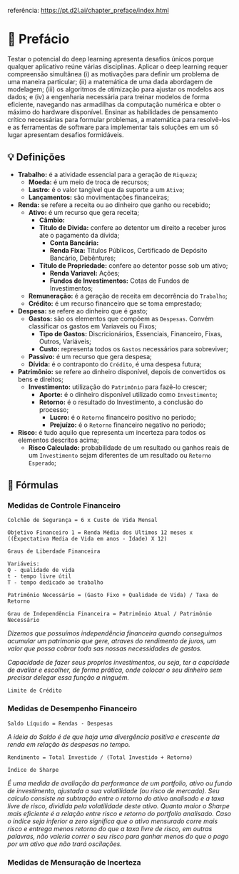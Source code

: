 referência: https://pt.d2l.ai/chapter_preface/index.html

# 💸 Prefácio
Testar o potencial do deep learning apresenta desafios únicos porque qualquer aplicativo reúne várias disciplinas. Aplicar o deep learning requer compreensão simultânea (i) as motivações para definir um problema de uma maneira particular; (ii) a matemática de uma dada abordagem de modelagem; (iii) os algoritmos de otimização para ajustar os modelos aos dados; e (iv) a engenharia necessária para treinar modelos de forma eficiente, navegando nas armadilhas da computação numérica e obter o máximo do hardware disponível. Ensinar as habilidades de pensamento crítico necessárias para formular problemas, a matemática para resolvê-los e as ferramentas de software para implementar tais soluções em um só lugar apresentam desafios formidáveis.

## 💡 Definições
* **Trabalho:** é a atividade essencial para a geração de `Riqueza`;
  - **Moeda:** é um meio de troca de recursos;
  - **Lastro:** é o valor tangivel que da suporte a um `Ativo`;
  - **Lançamentos:** são movimentações financeiras;
* **Renda:** se refere a receita ou ao dinheiro que ganho ou recebido;
  - **Ativo:** é um recurso que gera receita;
    - **Câmbio:**
    - **Titulo de Divida:** confere ao detentor um direito a receber juros ate o pagamento da dívida;
      - **Conta Bancária:**
      - **Renda Fixa:** Titulos Públicos, Certificado de Depósito Bancário, Debêntures;
    - **Título de Propriedade:** confere ao detentor posse sob um ativo;
      - **Renda Variavel:** Ações;
      - **Fundos de Investimentos:** Cotas de Fundos de Investimentos;
  - **Remuneração:** é a geração de receita em decorrência do `Trabalho`;
  - **Crédito:** é um recurso financeiro que se toma emprestado;
* **Despesa:** se refere ao dinheiro que é gasto;
  - **Gastos:** são os elementos que compõem as `Despesas`. Convém classificar os gastos em Variaveis ou Fixos;
    - **Tipo de Gastos:** Discricionários, Essenciais, Financeiro, Fixas, Outros, Variáveis;
    - **Custo:** representa todos os `Gastos` necessários para sobreviver;
  - **Passivo:** é um recurso que gera despesa;
  - **Dívida:** é o contraponto do `Crédito`, é uma despesa futura;
* **Patrimônio:** se refere ao dinheiro disponível, depois de convertidos os bens e direitos;
  - **Investimento:** utilização do `Patrimônio` para fazê-lo crescer;
    - **Aporte:** é o dinheiro disponível utilizado como `Investimento`;
    - **Retorno:** é o resultado do Investimento, a conclusão do processo;
      - **Lucro:** é o `Retorno` financeiro positivo no periodo;
      - **Prejuízo:** é o `Retorno` financeiro negativo no periodo;
* **Risco:** é tudo aquilo que representa um incerteza para todos os elementos descritos acima;
  - **Risco Calculado:** probabilidade de um resultado ou ganhos reais de um `Investimento` sejam diferentes de um resultado ou `Retorno Esperado`;



## 🧮 Fórmulas
### Medidas de Controle Financeiro
```
Colchão de Segurança = 6 x Custo de Vida Mensal
```
```
Objetivo Financeiro 1 = Renda Média dos Ultimos 12 meses x ((Expectativa Media de Vida em anos - Idade) X 12)
```
```
Graus de Liberdade Financeira

Variáveis:
Q - qualidade de vida
t - tempo livre útil
T - tempo dedicado ao trabalho

Patrimônio Necessário = (Gasto Fixo + Qualidade de Vida) / Taxa de Retorno

Grau de Independência Financeira = Patrimônio Atual / Patrimônio Necessário
```
_Dizemos que possuímos independência financeira quando conseguimos acumular um patrimonio que gere, atraves do rendimento de juros, um valor que possa cobrar toda sas nossas necessidades de gastos._

_Capacidade de fazer seus proprios investimentos, ou seja, ter a capcidade de avaliar e escolher, de forma prática, onde colocar o seu dinheiro sem precisar delegar essa função a ninguém._

```
Limite de Crédito
```
### Medidas de Desempenho Financeiro
```
Saldo Líquido = Rendas - Despesas
```
_A ideia do Saldo é de que haja uma divergência positiva e crescente da renda em relação às despesas no tempo._
```
Rendimento = Total Investido / (Total Investido + Retorno)
```
```
Índice de Sharpe
```
_É uma medida de avaliação da performance de um portfolio, ativo ou fundo de investimento, ajustada a sua volatilidade (ou risco de mercado). Seu calculo consiste na subtração entre o retorno do ativo analisado e a taxa livre de risco, dividida pela volatilidade deste ativo. Quanto maior o Sharpe mais eficiente é a relação entre risco e retorno do portfolio analisado. Caso o indice seja inferior a zero significa que o ativo mensurado corre mais risco e entrega menos retorno do que a taxa livre de risco, em outras palavras, não valeria correr o seu risco para ganhar menos do que o pago por um ativo que não trará oscilações._
### Medidas de Mensuração de Incerteza
```
